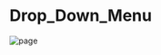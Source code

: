 # Drop_Down_Menu

![page](https://github.com/JohnnyLouisTech/Drop_Down_Menu/assets/29494723/cfc03810-3721-4083-ab8f-a13e3d793e5c)
